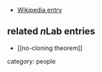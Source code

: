 
* [Wikipedia entry](http://en.wikipedia.org/wiki/William_Wootters)

## related $n$Lab entries

* [[no-cloning theorem]]

category: people
